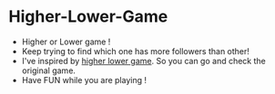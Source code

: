 # Higher-Lower-Game
- Higher or Lower game !
- Keep trying to find which one has more followers than other!
- I've inspired by [higher lower game](http://www.higherlowergame.com). So you can go and check the original game.
- Have FUN while you are playing !
